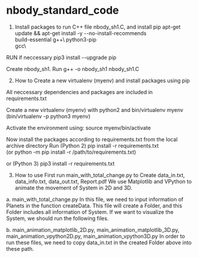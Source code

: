 # nbody_standard_code

1. Install packages to run C++ file nbody_sh1.C, and install pip
apt-get update && apt-get install -y --no-install-recommends \
        build-essential g++\ 
        python3-pip \
        gcc\ 

RUN if neccessary
pip3 install --upgrade pip 

Create nbody_sh1. Run 
g++ -o nbody_sh1 nbody_sh1.C


2. How to Create a new virtualenv (myenv) and install packages using pip

All neccessary dependencies and packages are included in requirements.txt

Create a new virtualenv (myenv) with python2 and
bin/virtualenv myenv
(bin/virtualenv -p python3 myenv)

Activate the environment using:
source myenv/bin/activate

Now install the packages according to requirements.txt from the local archive directory
Run (Python 2)
pip install -r requirements.txt  
(or python -m pip install -r /path/to/requirements.txt)

or (Python 3)
pip3 install -r requirements.txt 


3. How to use
First run main_with_total_change.py to Create data_in.txt, data_info.txt, data_out.txt, Report.pdf
We use Matplotlib and VPython to animate the movement of System in 2D and 3D.

a. main_with_total_change.py
In this file, we need to input information of Planets in the function createData.
This file will create a Folder, and this Folder includes all information of System.
If we want to visualize the System, we should run the following files.

b. main_animation_matplotlib_2D.py, main_animation_matplotlib_3D.py, main_animation_vpython2D.py, main_animation_vpython3D.py
In order to run these files, we need to copy data_in.txt in the created Folder above into these path.
